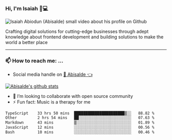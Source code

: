### Hi, I'm Isaiah 🌻💻

<img src="https://res.cloudinary.com/abisalde/image/upload/c_scale,h_311,w_816/v1616039512/Abisalde_github.gif" alt="Isaiah Abiodun (Abisalde) small video about his profile on Github">

Crafting digital solutions for cutting-edge businesses through adept knowledge about frontend development and building solutions to make the world a better place
<hr>

### 📫 How to reach me: ...
- Social media handle on <a href="https://twitter.com/abisalde">🔔  Abisalde   👈</a>


[![Abisalde's github stats](https://github-readme-stats.vercel.app/api?username=abisalde)](https://github.com/abisalde/github-readme-stats)

- 👯 I’m looking to collaborate with open source community
- ⚡ Fun fact: Music is a therapy for me


<!--
**abisalde/Abisalde** is a ✨ _special_ ✨ repository because its `README.md` (this file) appears on your GitHub profile.

Here are some ideas to get you started:


- 👯 I’m looking to collaborate with open source community
- 🤔 I’m looking for help with ...
- 💬 Ask me about ...
- 📫 How to reach me: ...
- 😄 Pronouns: ...
- ⚡ Fun fact: ...
-->

<!--START_SECTION:waka-->

```txt
TypeScript    33 hrs 50 mins  ██████████████████████▒░░   88.82 %
Other         2 hrs 54 mins   ██░░░░░░░░░░░░░░░░░░░░░░░   07.63 %
Markdown      43 mins         ▒░░░░░░░░░░░░░░░░░░░░░░░░   01.89 %
JavaScript    12 mins         ░░░░░░░░░░░░░░░░░░░░░░░░░   00.56 %
Bash          10 mins         ░░░░░░░░░░░░░░░░░░░░░░░░░   00.46 %
```

<!--END_SECTION:waka-->

